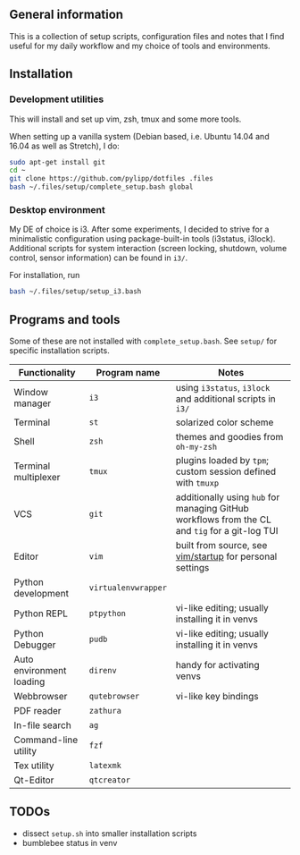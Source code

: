 ## General information

This is a collection of setup scripts, configuration files and notes that I find useful for my daily workflow and my choice of tools and environments. 

## Installation 

### Development utilities

This will install and set up vim, zsh, tmux and some more tools.

When setting up a vanilla system (Debian based, i.e. Ubuntu 14.04 and 16.04 as well as Stretch), I do:
```bash
sudo apt-get install git
cd ~
git clone https://github.com/pylipp/dotfiles .files
bash ~/.files/setup/complete_setup.bash global
```

### Desktop environment

My DE of choice is i3. After some experiments, I decided to strive for a minimalistic configuration using package-built-in tools (i3status, i3lock). Additional scripts for system interaction (screen locking, shutdown, volume control, sensor information) can be found in `i3/`. 

For installation, run
```bash
bash ~/.files/setup/setup_i3.bash
```

## Programs and tools

Some of these are not installed with `complete_setup.bash`. See `setup/` for specific installation scripts. 

Functionality | Program name | Notes
------------- | ------------ | -----
Window manager | `i3` | using `i3status`, `i3lock` and additional scripts in `i3/`
Terminal | `st` | solarized color scheme
Shell | `zsh` | themes and goodies from `oh-my-zsh`
Terminal multiplexer | `tmux` | plugins loaded by `tpm`; custom session defined with `tmuxp`
VCS | `git` | additionally using `hub` for managing GitHub workflows from the CL and `tig` for a git-log TUI
Editor | `vim` | built from source, see [vim/startup](https://github.com/pylipp/dotfiles/tree/master/vim/startup) for personal settings
Python development | `virtualenvwrapper` |
Python REPL | `ptpython` | vi-like editing; usually installing it in venvs
Python Debugger | `pudb` | vi-like editing; usually installing it in venvs
Auto environment loading | `direnv` | handy for activating venvs
Webbrowser | `qutebrowser` | vi-like key bindings
PDF reader | `zathura` | 
In-file search | `ag` |
Command-line utility | `fzf` |
Tex utility | `latexmk` |
Qt-Editor | `qtcreator` |

## TODOs

- dissect `setup.sh` into smaller installation scripts
- bumblebee status in venv
